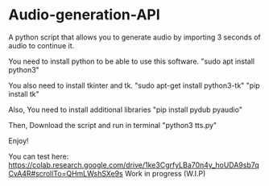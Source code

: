 # Audio-generation-API
A python script that allows you to generate audio by importing 3 seconds of audio to continue it.

You need to install python to be able to use this software. "sudo apt install python3"

You also need to install tkinter and tk. "sudo apt-get install python3-tk" "pip install tk"

Also, You need to install additional libraries "pip install pydub pyaudio"

Then, Download the script and run in terminal "python3 tts.py"

Enjoy!


You can test here: https://colab.research.google.com/drive/1ke3CgrfyLBa70n4y_hoUDA9sb7qCvA4R#scrollTo=QHmLWshSXe9s
Work in progress (W.I.P)
